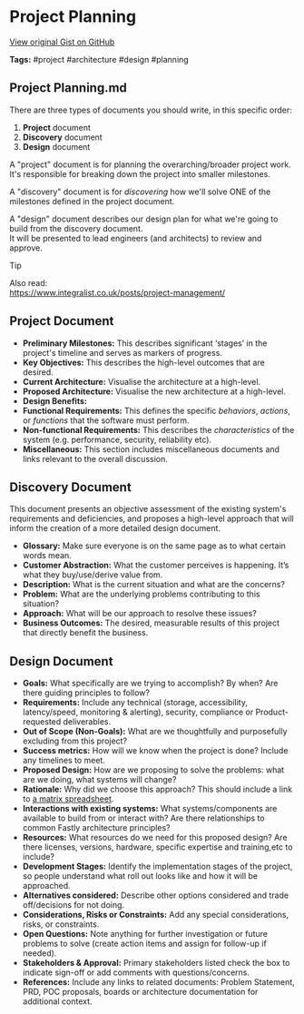 # Project Planning 

[View original Gist on GitHub](https://gist.github.com/Integralist/bfcad74c66dfa1e8eb5e2c07b13811df)

**Tags:** #project #architecture #design #planning

## Project Planning.md

There are three types of documents you should write, in this specific order:

1. **Project** document
2. **Discovery** document
3. **Design** document

A "project" document is for planning the overarching/broader project work.\
It's responsible for breaking down the project into smaller milestones.

A "discovery" document is for _discovering_ how we'll solve ONE of the milestones defined in the project document.

A "design" document describes our design plan for what we're going to build from the discovery document.\
It will be presented to lead engineers (and architects) to review and approve.

> [!TIP]
> Also read:\
> https://www.integralist.co.uk/posts/project-management/

## Project Document

- **Preliminary Milestones:** This describes significant ‘stages’ in the project's timeline and serves as markers of progress.
- **Key Objectives:** This describes the high-level outcomes that are desired.
- **Current Architecture:** Visualise the architecture at a high-level.
- **Proposed Architecture:** Visualise the new architecture at a high-level.
- **Design Benefits:** 
- **Functional Requirements:** This defines the specific _behaviors_, _actions_, or _functions_ that the software must perform.
- **Non-functional Requirements:** This describes the _characteristics_ of the system (e.g. performance, security, reliability etc).
- **Miscellaneous:** This section includes miscellaneous documents and links relevant to the overall discussion.

## Discovery Document

This document presents an objective assessment of the existing system's requirements and deficiencies, and proposes a high-level approach that will inform the creation of a more detailed design document.

- **Glossary:** Make sure everyone is on the same page as to what certain words mean.
- **Customer Abstraction:** What the customer perceives is happening. It’s what they buy/use/derive value from.
- **Description:** What is the current situation and what are the concerns?
- **Problem:** What are the underlying problems contributing to this situation?
- **Approach:** What will be our approach to resolve these issues?
- **Business Outcomes:** The desired, measurable results of this project that directly benefit the business.

## Design Document

- **Goals:** What specifically are we trying to accomplish? By when? Are there guiding principles to follow?
- **Requirements:** Include any technical (storage, accessibility, latency/speed, monitoring & alerting), security, compliance or Product-requested deliverables.
- **Out of Scope (Non-Goals):** What are we thoughtfully and purposefully excluding from this project?
- **Success metrics:** How will we know when the project is done? Include any timelines to meet.
- **Proposed Design:** How are we proposing to solve the problems: what are we doing, what systems will change?
- **Rationale:** Why did we choose this approach? This should include a link to [a matrix spreadsheet](https://docs.google.com/spreadsheets/d/1ZnxIY4BCnsUaY65Cc2GCmzmq18XBJvG2iErSWfMjW10/edit?usp=sharing).
- **Interactions with existing systems:** What systems/components are available to build from or interact with? Are there relationships to common Fastly architecture principles?
- **Resources:** What resources do we need for this proposed design? Are there licenses, versions, hardware, specific expertise and training,etc to include?
- **Development Stages:** Identify the implementation stages of the project, so people understand what roll out looks like and how it will be approached.
- **Alternatives considered:** Describe other options considered and trade off/decisions for not doing.
- **Considerations, Risks or Constraints:** Add any special considerations, risks, or constraints. 
- **Open Questions:** Note anything for further investigation or future problems to solve (create action items and assign for follow-up if needed).
- **Stakeholders & Approval:** Primary stakeholders listed check the box to indicate sign-off or add comments with questions/concerns.
- **References:** Include any links to related documents: Problem Statement, PRD, POC proposals, boards or architecture documentation for additional context.

